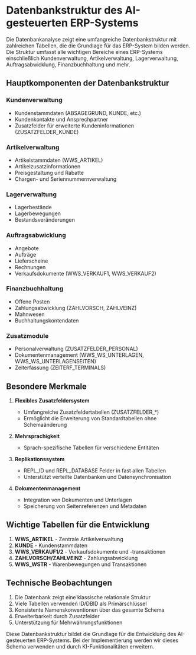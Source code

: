 # Datenbankstruktur des AI-gesteuerten ERP-Systems

Die Datenbankanalyse zeigt eine umfangreiche Datenbankstruktur mit zahlreichen Tabellen, die die Grundlage für das ERP-System bilden werden. Die Struktur umfasst alle wichtigen Bereiche eines ERP-Systems einschließlich Kundenverwaltung, Artikelverwaltung, Lagerverwaltung, Auftragsabwicklung, Finanzbuchhaltung und mehr.

## Hauptkomponenten der Datenbankstruktur

### Kundenverwaltung
- Kundenstammdaten (ABSAGEGRUND, KUNDE, etc.)
- Kundenkontakte und Ansprechpartner
- Zusatzfelder für erweiterte Kundeninformationen (ZUSATZFELDER_KUNDE)

### Artikelverwaltung
- Artikelstammdaten (WWS_ARTIKEL)
- Artikelzusatzinformationen
- Preisgestaltung und Rabatte
- Chargen- und Seriennummernverwaltung

### Lagerverwaltung
- Lagerbestände
- Lagerbewegungen
- Bestandsveränderungen

### Auftragsabwicklung
- Angebote
- Aufträge
- Lieferscheine
- Rechnungen
- Verkaufsdokumente (WWS_VERKAUF1, WWS_VERKAUF2)

### Finanzbuchhaltung
- Offene Posten
- Zahlungsabwicklung (ZAHLVORSCH, ZAHLVEINZ)
- Mahnwesen
- Buchhaltungskontendaten

### Zusatzmodule
- Personalverwaltung (ZUSATZFELDER_PERSONAL)
- Dokumentenmanagement (WWS_WS_UNTERLAGEN, WWS_WS_UNTERLAGENSEITEN)
- Zeiterfassung (ZEITERF_TERMINALS)

## Besondere Merkmale

1. **Flexibles Zusatzfeldersystem**
   - Umfangreiche Zusatzfeldertabellen (ZUSATZFELDER_*)
   - Ermöglicht die Erweiterung von Standardtabellen ohne Schemaänderung

2. **Mehrsprachigkeit**
   - Sprach-spezifische Tabellen für verschiedene Entitäten

3. **Replikationssystem**
   - REPL_ID und REPL_DATABASE Felder in fast allen Tabellen
   - Unterstützt verteilte Datenbanken und Datensynchronisation

4. **Dokumentenmanagement**
   - Integration von Dokumenten und Unterlagen
   - Speicherung von Seitenreferenzen und Metadaten

## Wichtige Tabellen für die Entwicklung

1. **WWS_ARTIKEL** - Zentrale Artikelverwaltung
2. **KUNDE** - Kundenstammdaten
3. **WWS_VERKAUF1/2** - Verkaufsdokumente und -transaktionen
4. **ZAHLVORSCH/ZAHLVEINZ** - Zahlungsabwicklung
5. **WWS_WSTR** - Warenbewegungen und Transaktionen

## Technische Beobachtungen

1. Die Datenbank zeigt eine klassische relationale Struktur
2. Viele Tabellen verwenden ID/DBID als Primärschlüssel
3. Konsistente Namenskonventionen über das gesamte Schema
4. Erweiterbarkeit durch Zusatzfelder
5. Unterstützung für Mehrwährungsfunktionen

Diese Datenbankstruktur bildet die Grundlage für die Entwicklung des AI-gesteuerten ERP-Systems. Bei der Implementierung werden wir dieses Schema verwenden und durch KI-Funktionalitäten erweitern. 